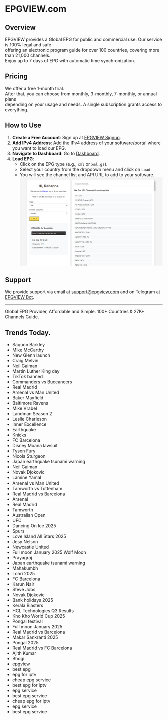 # EPGVIEW.com



## Overview
EPGVIEW provides a Global EPG for public and commercial use. Our service is 100% legal and safe\
offering an electronic program guide for over 100 countries, covering more than 21,000 channels.\
Enjoy up to 7 days of EPG with automatic time synchronization.

## Pricing
We offer a free 1-month trial. \
After that, you can choose from monthly, 3-monthly, 7-monthly, or annual plans \
depending on your usage and needs. A single subscription grants access to everything.

## How to Use
1. **Create a Free Account**: Sign up at [EPGVIEW Signup](https://epgview.com/signup.php).
2. **Add IPv4 Address**: Add the IPv4 address of your software/portal where you want to load our EPG.
3. **Navigate to Dashboard**: Go to [Dashboard](https://epgview.com/dashboard.php).
4. **Load EPG**:
   - Click on the EPG type (e.g., `xml` or `xml.gz`).
   - Select your country from the dropdown menu and click on `Load`.
   - You will see the channel list and API URL to add to your software.
![EPGVIEW](img/dashboard.png)
## Support
We provide support via email at [support@epgview.com](mailto:support@epgview.com) and on Telegram at [EPGVIEW Bot](https://t.me/epgview_bot).

---

Global EPG Provider, Affordable and Simple. 100+ Countries & 27K+ Channels Guide.

## Trends Today.

- Saquon Barkley
- Mike McCarthy
- New Glenn launch
- Craig Melvin
- Neil Gaiman
- Martin Luther King day
- TikTok banned
- Commanders vs Buccaneers
- Real Madrid
- Arsenal vs Man United
- Baker Mayfield
- Baltimore Ravens
- Mike Vrabel
- Landman Season 2
- Leslie Charleson
- Inner Excellence
- Earthquake
- Knicks
- FC Barcelona
- Disney Moana lawsuit
- Tyson Fury
- Nicola Sturgeon
- Japan earthquake tsunami warning
- Neil Gaiman
- Novak Djokovic
- Lamine Yamal
- Arsenal vs Man United
- Tamworth vs Tottenham
- Real Madrid vs Barcelona
- Arsenal
- Real Madrid
- Tamworth
- Australian Open
- UFC
- Dancing On Ice 2025
- Spurs
- Love Island All Stars 2025
- Jesy Nelson
- Newcastle United
- Full moon January 2025 Wolf Moon
- Prayagraj
- Japan earthquake tsunami warning
- Mahakumbh
- Lohri 2025
- FC Barcelona
- Karun Nair
- Steve Jobs
- Novak Djokovic
- Bank holidays 2025
- Kerala Blasters
- HCL Technologies Q3 Results
- Kho Kho World Cup 2025
- Pongal festival
- Full moon January 2025
- Real Madrid vs Barcelona
- Makar Sankranti 2025
- Pongal 2025
- Real Madrid vs FC Barcelona
- Ajith Kumar
- Bhogi
- epgview
- best epg
- epg for iptv
- cheap epg service
- best epg for iptv
- epg service
- best epg service
- cheap epg for iptv
- epg service
- best epg service
